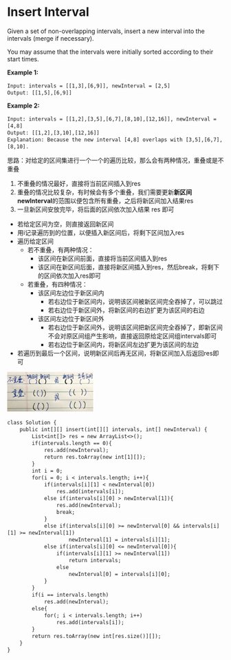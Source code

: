 # Insert Interval

Given a set of non-overlapping intervals, insert a new interval into the intervals (merge if necessary).

You may assume that the intervals were initially sorted according to their start times.

**Example 1:**
```
Input: intervals = [[1,3],[6,9]], newInterval = [2,5]
Output: [[1,5],[6,9]]
```

**Example 2:**
```
Input: intervals = [[1,2],[3,5],[6,7],[8,10],[12,16]], newInterval = [4,8]
Output: [[1,2],[3,10],[12,16]]
Explanation: Because the new interval [4,8] overlaps with [3,5],[6,7],[8,10].
```

思路：对给定的区间集进行一个一个的遍历比较，那么会有两种情况，重叠或是不重叠

1. 不重叠的情况最好，直接将当前区间插入到res
2. 重叠的情况比较复杂，有时候会有多个重叠，我们需要更新**新区间newInterval**的范围以便包含所有重叠，之后将新区间加入结果res
3. 一旦新区间安放完毕，将后面的区间依次加入结果 res 即可 

* 若给定区间为空，则直接返回新区间
* 用i记录遍历到的位置，以便插入新区间后，将剩下区间加入res
* 遍历给定区间
  * 若不重叠，有两种情况：
    * 该区间在新区间前面，直接将当前区间插入到res
    * 该区间在新区间后面，直接将新区间插入到res，然后break，将剩下的区间依次加入res即可
  * 若重叠，有四种情况：
    * 该区间左边位于新区间内
      * 若右边位于新区间内，说明该区间被新区间完全吞掉了，可以跳过
      * 若右边位于新区间外，将新区间的右边扩更为该区间的右边
    * 该区间左边位于新区间外
      * 若右边位于新区间外，说明该区间把新区间完全吞掉了，即新区间不会对原区间组产生影响，直接返回原给定区间组intervals即可
      * 若右边位于新区间内，将新区间左边扩更为该区间的左边
* 若遍历到最后一个区间，说明新区间后再无区间，将新区间加入后返回res即可

<img src="/pictures/question_57.jpg" width="200">

```
class Solution {
    public int[][] insert(int[][] intervals, int[] newInterval) {
        List<int[]> res = new ArrayList<>();
        if(intervals.length == 0){
            res.add(newInterval);
            return res.toArray(new int[1][]);
        }
        int i = 0;
        for(i = 0; i < intervals.length; i++){
            if(intervals[i][1] < newInterval[0])
                res.add(intervals[i]);
            else if(intervals[i][0] > newInterval[1]){
                res.add(newInterval);    
                break;
            }            
            else if(intervals[i][0] >= newInterval[0] && intervals[i][1] >= newInterval[1])
                    newInterval[1] = intervals[i][1];
            else if(intervals[i][0] <= newInterval[0]){
                if(intervals[i][1] >= newInterval[1])
                    return intervals;
                else
                    newInterval[0] = intervals[i][0];
            }     
        }
        if(i == intervals.length)
            res.add(newInterval);
        else{
            for(; i < intervals.length; i++)
                res.add(intervals[i]);
        }           
        return res.toArray(new int[res.size()][]);            
    }
}
```
